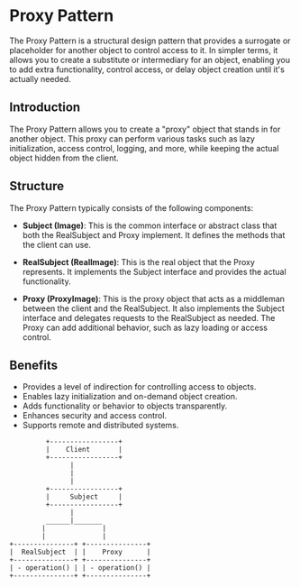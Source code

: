 # Proxy Pattern

The Proxy Pattern is a structural design pattern that provides a surrogate or placeholder for another object to control access to it. In simpler terms, it allows you to create a substitute or intermediary for an object, enabling you to add extra functionality, control access, or delay object creation until it's actually needed.

## Introduction

The Proxy Pattern allows you to create a "proxy" object that stands in for another object. This proxy can perform various tasks such as lazy initialization, access control, logging, and more, while keeping the actual object hidden from the client.

## Structure

The Proxy Pattern typically consists of the following components:

- **Subject (Image)**: This is the common interface or abstract class that both the RealSubject and Proxy implement. It defines the methods that the client can use.

- **RealSubject (RealImage)**: This is the real object that the Proxy represents. It implements the Subject interface and provides the actual functionality.

- **Proxy (ProxyImage)**: This is the proxy object that acts as a middleman between the client and the RealSubject. It also implements the Subject interface and delegates requests to the RealSubject as needed. The Proxy can add additional behavior, such as lazy loading or access control.


## Benefits

- Provides a level of indirection for controlling access to objects.
- Enables lazy initialization and on-demand object creation.
- Adds functionality or behavior to objects transparently.
- Enhances security and access control.
- Supports remote and distributed systems.


``````
         +-----------------+
         |    Client       |
         +-----------------+
               |
               |
               |
         +-----------------+
         |     Subject     |
         +-----------------+
               |
         ______|_______
        |              |
        |              |
+---------------+ +---------------+
|  RealSubject  | |    Proxy      |
+---------------+ +---------------+
| - operation() | | - operation() |
+---------------+ +---------------+
